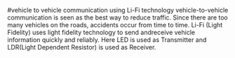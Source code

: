 #vehicle to vehicle communication using Li-Fi technology
vehicle-to-vehicle communication is seen as the best way to reduce traffic. Since there are too many vehicles on the roads, accidents occur from time to time. Li-Fi (Light Fidelity) uses light fidelity technology to send andreceive vehicle information quickly and reliably. Here LED is used as Transmitter and LDR(Light Dependent Resistor) is used as Receiver.
